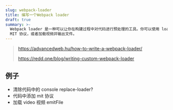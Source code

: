 ```yaml
---
slug: webpack-loader
title: 编写一个Webpack loader
draft: true
summary: >-
  Webpack loader 是一种可以让你在构建过程中对代码进行预处理的工具。你可以使用 loader 来清除代码中的 console，在代码中添加
  MIT 协议，或者加载视频并输出文件。
---
```


> https://advancedweb.hu/how-to-write-a-webpack-loader/
>
> https://redd.one/blog/writing-custom-webpack-loader

## 例子

- 清除代码中的 console replace-loader?
- 代码中添加 mit 协议
- 加载 video 视频 emitFile
